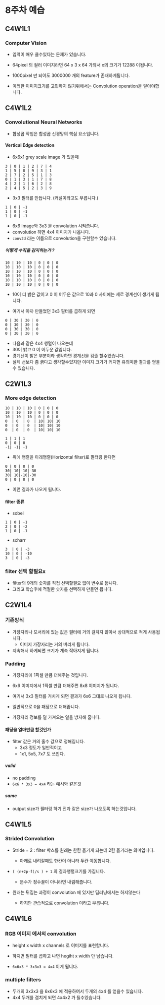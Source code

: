# 8주차 예습

## C4W1L1

### Computer Vision

- 입력이 매우 클수있다는 문제가 있습니다.
- 64pixel 의 컬러 이미지라면 64 x 3 x 64 가되서 x의 크기가 12288 이됩니다.
- 1000pixel 만 되어도 3000000 개의 feature가 존재하게됩니다.

- 이러한 이미지크기를 고민하지 않기위해서는 Convolution operation을 알아야합니다.

## C4W1L2

### Convolutional Neural Networks

- 합성곱 작업은 합성곱 신경망의 핵심 요소입니다.

#### Vertical Edge detection

- 6x6x1 grey scale image 가 있을때

```
3 | 0 | 1 | 2 | 7 | 4
1 | 5 | 8 | 9 | 3 | 1
2 | 7 | 2 | 5 | 1 | 3
0 | 1 | 3 | 1 | 7 | 8
4 | 2 | 1 | 6 | 2 | 8
2 | 4 | 5 | 2 | 3 | 9
```

- 3x3 필터를 만듭니다. (커널이라고도 부릅니다.)

```
1 | 0 | -1
1 | 0 | -1
1 | 0 | -1
```

- 6x6 image와 3x3 을 convolution 시켜줍니다.
- convolution 하면 4x4 이미지가 나옵니다.
- `conv2d` 라는 이름으로 convolution을 구현할수 있습니다.

##### 어떻게 수직을 감지하는가 ?

```
10 | 10 | 10 | 0 | 0 | 0
10 | 10 | 10 | 0 | 0 | 0
10 | 10 | 10 | 0 | 0 | 0
10 | 10 | 10 | 0 | 0 | 0
10 | 10 | 10 | 0 | 0 | 0
10 | 10 | 10 | 0 | 0 | 0
```

- 10이 더 밝은 값이고 0 이 어두운 값으로 10과 0 사이에는 세로 경계선이 생기게 됩니다.

- 여기서 아까 만들었던 3x3 필터를 곱하게 되면

```
0 | 30 | 30 | 0
0 | 30 | 30 | 0
0 | 30 | 30 | 0
0 | 30 | 30 | 0
```

- 다음과 같은 4x4 행렬이 나오는데
- 30이 밝고 0 이 어두운 값입니다.
- 경계선이 밝은 부분이라 생각하면 경계선을 검출 할수있습니다.
- 실제 선보다 좀 굵다고 생각할수있지만 이미지 크기가 커지면 유의미한 결과를 얻을수 있습니다.

## C2W1L3

### More edge detection

```
10 | 10 | 10 | 0 | 0 | 0
10 | 10 | 10 | 0 | 0 | 0
10 | 10 | 10 | 0 | 0 | 0
0  | 0  | 0  | 10| 10| 10
0  | 0  | 0  | 10| 10| 10
0  | 0  | 0  | 10| 10| 10

```

```
1 | 1 | 1
0 | 0 | 0
-1| -1| -1
```

- 위에 행렬을 아래행렬(Horizontal filter)로 필터링 한다면

```
0 | 0 | 0 | 0
30| 10|-10|-30
30| 10|-10|-30
0 | 0 | 0 | 0
```

- 이런 결과가 나오게 됩니다.

#### filter 종류

- sobel

```
1 | 0 | -1
2 | 0 | -2
1 | 0 | -1
```

- scharr

```
3  | 0 | -3
10 | 0 | -10
3  | 0 | -3
```

### filter 선택 할필요x

- filter의 9개의 숫자를 직접 선택할필요 없이 변수로 둡니다.
- 그리고 학습후에 적절한 숫자를 선택하게 만들면 됩니다.

## C2W1L4

### 기존방식

- 가장자리나 모서리에 있는 값은 필터에 거의 걸치지 않아서 상대적으로 적게 사용됩니다.
  - 이미지 가장자리는 거의 버리게 됩니다.
- 지속해서 하게되면 크기가 계속 작아지게 됩니다.

### Padding

- 가장자리에 1픽셀 만큼 더해주는 것입니다.
- 6x6 이미지에서 1픽셀 만큼 더해주면 8x8 이미지가 됩니다.
- 여기서 3x3 필터를 거치게 되면 결과가 6x6 그대로 나오게 됩니다.
- 일반적으로 0을 패딩으로 더해줍니다.

- 가장자리 정보를 덜 가져오는 일을 방지해 줍니다.

#### 패딩을 얼마만큼 할것인가

- filter 값은 거의 홀수 값으로 정해집니다.
  - 3x3 정도가 일반적이고
  - 1x1, 5x5, 7x7 도 쓰인다.

##### valid

- no padding
- `6x6 * 3x3 = 4x4` 라는 예시와 같은것

##### same

- output size가 필터링 하기 전과 같은 size가 나오도록 하는것입니다.

## C4W1L5

### Strided Convolution

- Stride = 2 : filter 박스를 원래는 한칸 옮기게 되는데 2칸 옮기라는 의미입니다.
  - 아래로 내려갈때도 한칸이 아니라 두칸 이동합니다.
- `( (n+2p-f)/s ) + 1` 의 결과행렬크기를 가집니다.

  - 분수가 정수꼴이 아니라면 내림해줍니다.

- 원래는 뒤집는 과정이 convolution 에 있지만 딥러닝에서는 하지않는다
  - 하지만 관습적으로 convolution 이라고 부릅니다.

## C4W1L6

### RGB 이미지 에서의 convolution

- height x width x channels 로 이미지를 표현합니다.
- 하지면 필터를 곱하고 나면 hegiht x width 만 남습니다.

- `6x6x3 * 3x3x3 = 4x4` 이게 됩니다.

### multiple filters

- 두개의 3x3x3 을 6x6x3 에 적용하여서 두개의 4x4 를 얻을수 있습니다.
- 4x4 두개를 겹치게 되면 4x4x2 가 될수있습니다.
